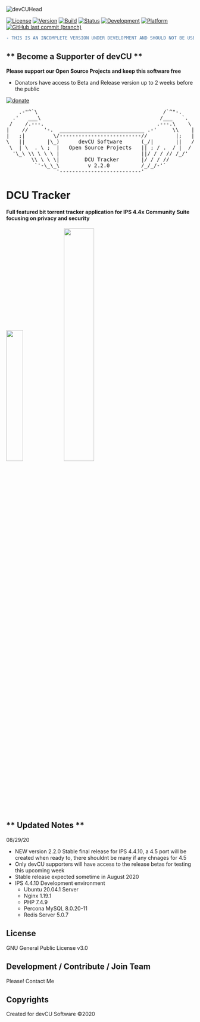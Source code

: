 ![devCUHead](https://www.devcu.com/mediasrc/github-banner.png?V=1.0)

[![License](https://img.shields.io/badge/License-GNUv3-blue.svg)](https://github.com/devCU/IPS-4.4-BitTracker/blob/master/LICENSE) 
[![Version](https://img.shields.io/badge/Version-2.2.0-ff69b4.svg)](https://www.devcu.com/devcu-tracker/)
[![Build](https://img.shields.io/badge/Build-Stable-yellow.svg)](https://www.devcu.com/devcu-tracker/)
[![Status](https://img.shields.io/badge/Status-FINAL-inactive.svg)](https://www.devcu.com/devcu-tracker/)
[![Development](https://img.shields.io/badge/Development-Active-success.svg)](https://www.devcu.com/devcu-tracker/)
[![Platform](https://img.shields.io/badge/Platform-IPS4.4+-blue.svg)](https://www.devcu.com/devcu-tracker/)
[![GitHub last commit (branch)](https://img.shields.io/github/last-commit/GaalexxC/IPS-4.4-BitTracker/master.svg)](https://www.devcu.com/devcu-tracker/)

```diff
- THIS IS AN INCOMPLETE VERSION UNDER DEVELOPMENT AND SHOULD NOT BE USED IN ANY ENVIRONMENT!!!
```

## ** Become a Supporter of devCU **
	
**Please support our Open Source Projects and keep this software free**

- Donators have access to Beta and Release version up to 2 weeks before the public

[![donate](https://www.devcu.com/mediasrc/support_devcu.png?v=1)](https://www.devcu.com/donate/)

    
<pre>
    .-"^`\                                        /`^"-.
  .'   ___\                                      /___   `.
 /    /.---.                                    .---.\    \
|    //     '-.  ___________________________ .-'     \\    |
|   ;|         \/--------------------------//         |;   |
\   ||       |\_)      devCU Software      (_/|       ||   /
 \  | \  . \ ;  |   Open Source Projects   || ; / .  / |  /
  '\_\ \\ \ \ \ |                          ||/ / / // /_/'
        \\ \ \ \|        DCU Tracker       |/ / / //
         `'-\_\_\         v 2.2.0          /_/_/-'`
                '--------------------------'
</pre>


# DCU Tracker

#### Full featured bit torrent tracker application for IPS 4.4x Community Suite focusing on privacy and security

<img src="https://www.devcu.com/mediasrc/userSettings.PNG?V=1.7" width="30%"></img>
<img src="https://www.devcu.com/mediasrc/ACPoverview.PNG?V=1.4" width="40%"></img>

## ** Updated Notes **

08/29/20

- NEW version 2.2.0 Stable final release for IPS 4.4.10, a 4.5 port will be created when ready to, there shouldnt be many if any chnages for 4.5
- Only devCU supporters will have access to the release betas for testing this upcoming week
- Stable release expected sometime in August 2020
- IPS 4.4.10 Development environment 
   - Ubuntu 20.04.1 Server
   - Nginx 1.19.1
   - PHP 7.4.9
   - Percona MySQL 8.0.20-11
   - Redis Server 5.0.7


## License

GNU General Public License v3.0

## Development / Contribute / Join Team

Please! Contact Me

## Copyrights

Created for devCU Software ©2020

